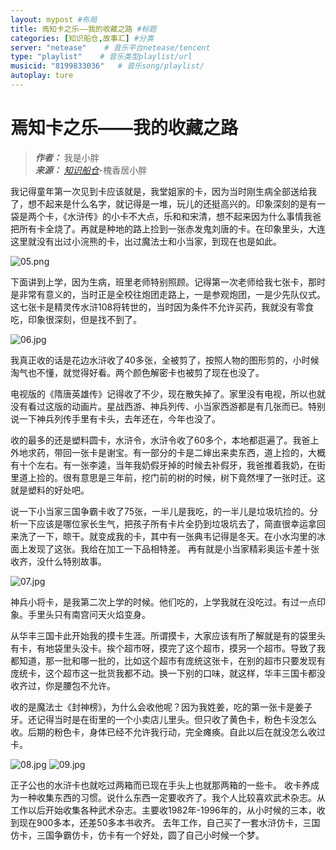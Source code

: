 ```yaml
---
layout: mypost #布局
title: 焉知卡之乐——我的收藏之路 #标题
categories: [知识船仓,故事汇] #分类
server: "netease"    # 音乐平台netease/tencent
type: "playlist"    # 音乐类型playlist/url
musicid: "8199833036"   # 音乐song/playlist/
autoplay: ture
---
```


# 焉知卡之乐——我的收藏之路

> ***作者：*** 我是小胖   
> ***来源：*** *[知识船仓](https://ifree8.com)*-槐香居小胖


我记得童年第一次见到卡应该就是，我堂姐家的卡，因为当时刚生病全部送给我了，想不起来是什么名字，就记得是一堆，玩儿的还挺高兴的。印象深刻的是有一袋是两个卡，《水浒传》的小卡不大点，乐和和宋清，想不起来因为什么事情我爸把所有卡全烧了。再就是种地的路上捡到一张赤发鬼刘唐的卡。在印象里头，大连这里就没有出过小浣熊的卡，出过魔法士和小当家，到现在也是如此。

![05.png](https://jsd.cdn.zzko.cn/gh/DoraemonBBX/IMG/Xlog/05.png)

下面讲到上学，因为生病，班里老师特别照顾。记得第一次老师给我七张卡，那时是非常有意义的，当时正是全校往炮团走路上，一是参观炮团，一是少先队仪式。这七张卡是精灵传水浒108将转世的，当时因为条件不允许买药，我就没有零食吃，印象很深刻，但是找不到了。

![06.jpg](https://jsd.cdn.zzko.cn/gh/DoraemonBBX/IMG/Xlog/06.jpg)

我真正收的话是花边水浒收了40多张，全被剪了，按照人物的图形剪的，小时候淘气也不懂，就觉得好看。两个颜色解密卡也被剪了现在也没了。

电视版的《隋唐英雄传》记得收了不少，现在散失掉了。家里没有电视，所以也就没有看过这版的动画片。星战西游、神兵列传、小当家西游都是有几张而已。特别说一下神兵列传手里有卡头，去年还在，今年也没了。

收的最多的还是塑料圆卡，水浒令，水浒令收了60多个，本地都逛遍了。我爸上外地求药，带回一张卡是谢宝。有一部分的卡是二婶出来卖东西，道上捡的，大概有十个左右。有一张李逵，当年我奶假牙掉的时候去补假牙，我爸推着我奶，在街里道上捡的。很有意思是三年前，挖门前的树的时候，树下竟然埋了一张时迁。这就是塑料的好处吧。

说一下小当家三国争霸卡收了75张，一半儿是我吃，的一半儿是垃圾坑捡的。分析一下应该是哪位家长生气，把孩子所有卡片全扔到垃圾坑去了，简直很幸运拿回来洗了一下，晾干。就变成我的卡，其中有一张典韦记得是冬天。在小水沟里的冰面上发现了这张。我给在加工一下品相特差。
再有就是小当家精彩奥运卡差十张收齐，没什么特别故事。

![07.jpg](https://jsd.cdn.zzko.cn/gh/DoraemonBBX/IMG/Xlog/07.jpg)

神兵小将卡，是我第二次上学的时候。他们吃的，上学我就在没吃过。有过一点印象。手里头只有南宫问天火焰变身。

从华丰三国卡此开始我的摸卡生涯。所谓摸卡，大家应该有所了解就是有的袋里头有卡，有地袋里头没卡。挨个超市呀，摸完了这个超市，摸另一个超市。导致了我都知道，那一批和哪一批的，比如这个超市有庞统这张卡，在别的超市只要发现有庞统卡，这个超市这一批货我都不动。换一下别的口味，就这样，华丰三国卡都没收齐过，你是腰包不允许。

收的是魔法士《封神榜》，为什么会收他呢？因为我姓姜，吃的第一张卡是姜子牙。还记得当时是在街里的一个小卖店儿里头。但只收了黄色卡，粉色卡没怎么收。后期的粉色卡，身体已经不允许我行动，完全瘫痪。自此以后在就没怎么收过卡。

![08.jpg](https://jsd.cdn.zzko.cn/gh/DoraemonBBX/IMG/Xlog/08.jpg)
![09.jpg](https://jsd.cdn.zzko.cn/gh/DoraemonBBX/IMG/Xlog/09.jpg)

正子公也的水浒卡也就吃过两箱而已现在手头上也就那两箱的一些卡。
收卡养成为一种收集东西的习惯。说什么东西一定要收齐了。我个人比较喜欢武术杂志。从工作以后开始收集各种武术杂志。主要收1982年-1996年的，从小时候的三本，收到现在900多本，还差50多本书收齐。
去年工作，自己买了一套水浒仿卡，三国仿卡，三国争霸仿卡，仿卡有一个好处，圆了自己小时候一个梦。